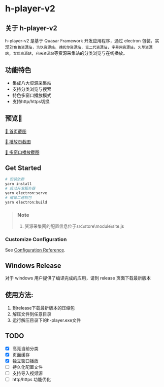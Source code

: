 # h-player-v2

## 关于 h-player-v2

h-player-v2 是基于 Quasar Framework 开发应用程序，通过 electron 包装，实现对`色色资源站`，`玖玖资源站`，`撸死你资源站`，`富二代资源站`，`字幕网资源站`，`久草资源站`，`女优资源站`，`利来资源站`等资源采集站的分类浏览与在线播放。

## 功能特色

+ 集成八大资源采集站
+ 支持分类浏览与搜索
+ 特色多窗口播放模式
+ 支持http/https切换

## 预览🔞

<a target="_blank" href ="https://raw.githubusercontent.com/ZyqGitHub1/h-player-v2/master/screenshot/screenshot-list.png">🔞 首页截图</a>

<a target="_blank" href ="https://raw.githubusercontent.com/ZyqGitHub1/h-player-v2/master/screenshot/screenshot-video.png">🔞 播放页截图</a>

<a target="_blank" href ="https://raw.githubusercontent.com/ZyqGitHub1/h-player-v2/master/screenshot/screenshot-mini.png">🔞 多窗口播放截图</a>

## Get Started

```bash
# 安装依赖
yarn install
# 启动开发服务器
yarn electron:serve
# 编译二进制包
yarn electron:build
```

> ### Note
>
> 1. 资源采集网的配置信息位于src\store\module\site.js

### Customize Configuration

See [Configuration Reference](https://quasar.dev/quasar-cli/quasar-conf-js).

## Windows Release

对于 windows 用户提供了编译完成的应用，请到 release 页面下载最新版本

## 使用方法:

1. 到release下载最新版本的压缩包
2. 解压文件到任意目录
3. 运行解压目录下的h-player.exe文件

## TODO

- [x] 高亮当前分类
- [x] 页面缓存
- [x] 独立窗口播放
- [ ] 持久化配置文件
- [ ] 支持导入视频源
- [ ] http/https 功能优化
